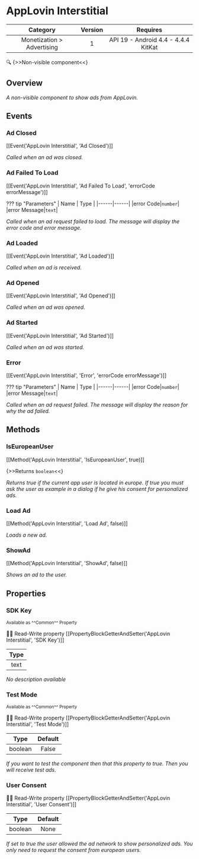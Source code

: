 # AppLovin Interstitial

| Category | Version | Requires |
|:--------:|:-------:|:--------:|
|Monetization > Advertising|1|API 19 - Android 4.4 - 4.4.4 KitKat|

:mag: {>>Non-visible component<<}

## Overview

_A non-visible component to show ads from AppLovin._

## Events

### Ad Closed

[[Event('AppLovin Interstitial', 'Ad Closed')]]

_Called when an ad was closed._

### Ad Failed To Load

[[Event('AppLovin Interstitial', 'Ad Failed To Load', 'errorCode errorMessage')]]

??? tip "Parameters"
    | Name | Type |
    |------|------|
    |error Code|`number`|
    |error Message|`text`|


_Called when an ad request failed to load. The message will display the error code and error message._

### Ad Loaded

[[Event('AppLovin Interstitial', 'Ad Loaded')]]

_Called when an ad is received._

### Ad Opened

[[Event('AppLovin Interstitial', 'Ad Opened')]]

_Called when an ad was opened._

### Ad Started

[[Event('AppLovin Interstitial', 'Ad Started')]]

_Called when an ad was started._

### Error

[[Event('AppLovin Interstitial', 'Error', 'errorCode errorMessage')]]

??? tip "Parameters"
    | Name | Type |
    |------|------|
    |error Code|`number`|
    |error Message|`text`|


_Called when an ad request failed. The message will display the reason for why the ad failed._

## Methods

### IsEuropeanUser

[[Method('AppLovin Interstitial', 'IsEuropeanUser', true)]]

{>>Returns `boolean`<<}

_Returns true if the current app user is located in europe. If true you must ask the user as example in a dialog if he give his consent for personalized ads._

### Load Ad

[[Method('AppLovin Interstitial', 'Load Ad', false)]]

_Loads a new ad._

### ShowAd

[[Method('AppLovin Interstitial', 'ShowAd', false)]]

_Shows an ad to the user._

## Properties

### SDK Key

<small>Available as ^^Common^^ Property</small>

:eyes::pencil: Read-Write property
[[PropertyBlockGetterAndSetter('AppLovin Interstitial', 'SDK Key')]]

| Type |
|:----:|
|text|

_No description available_

### Test Mode

<small>Available as ^^Common^^ Property</small>

:eyes::pencil: Read-Write property
[[PropertyBlockGetterAndSetter('AppLovin Interstitial', 'Test Mode')]]

| Type | Default |
|:----:|:-------:|
|boolean|False|

_If you want to test the component then that this property to true. Then you will receive test ads._

### User Consent

:eyes::pencil: Read-Write property
[[PropertyBlockGetterAndSetter('AppLovin Interstitial', 'User Consent')]]

| Type | Default |
|:----:|:-------:|
|boolean|None|

_If set to true the user allowed the ad network to show personalized ads. You only need to request the consent from european users._
